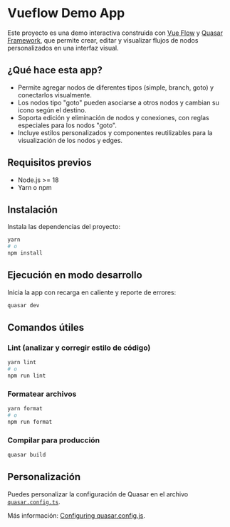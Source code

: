 # Vueflow Demo App

Este proyecto es una demo interactiva construida con [Vue Flow](https://vueflow.dev/) y [Quasar Framework](https://quasar.dev/), que permite crear, editar y visualizar flujos de nodos personalizados en una interfaz visual.

## ¿Qué hace esta app?

- Permite agregar nodos de diferentes tipos (simple, branch, goto) y conectarlos visualmente.
- Los nodos tipo "goto" pueden asociarse a otros nodos y cambian su icono según el destino.
- Soporta edición y eliminación de nodos y conexiones, con reglas especiales para los nodos "goto".
- Incluye estilos personalizados y componentes reutilizables para la visualización de los nodos y edges.

## Requisitos previos

- Node.js >= 18
- Yarn o npm

## Instalación

Instala las dependencias del proyecto:

```bash
yarn
# o
npm install
```

## Ejecución en modo desarrollo

Inicia la app con recarga en caliente y reporte de errores:

```bash
quasar dev
```

## Comandos útiles

### Lint (analizar y corregir estilo de código)

```bash
yarn lint
# o
npm run lint
```

### Formatear archivos

```bash
yarn format
# o
npm run format
```

### Compilar para producción

```bash
quasar build
```

## Personalización

Puedes personalizar la configuración de Quasar en el archivo [`quasar.config.ts`](./quasar.config.ts).

Más información: [Configuring quasar.config.js](https://v2.quasar.dev/quasar-cli-vite/quasar-config-js).
